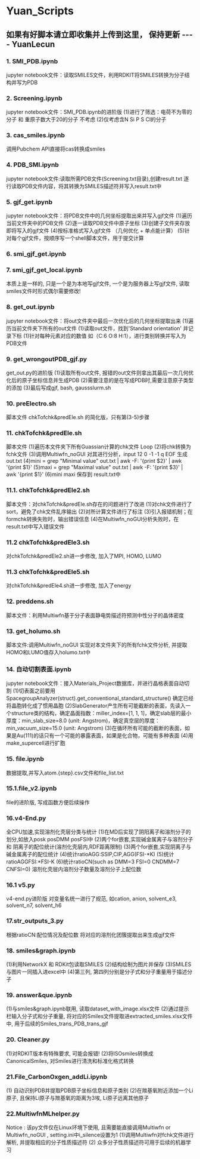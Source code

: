 # Yuan_Scripts
## 如果有好脚本请立即收集并上传到这里， 保持更新 ---- YuanLecun

### 1. SMI_PDB.ipynb
jupyter notebook文件：读取SMILES文件，利用RDKIT将SMILES转换为分子结构并写为PDB

### 2. Screening.ipynb
jupyter notebook文件：SMI_PDB.ipynb的进阶版
(1)进行了筛选：电荷不为零的分子 和 重原子数大于20的分子 不考虑
(2)仅考虑含N Si P S Cl的分子

### 3. cas_smiles.ipynb
调用Pubchem API直接将cas转换成smiles

### 4. PDB_SMI.ipynb
jupyter notebook文件:读取所需PDB文件(Screening.txt目录),创建result.txt 逐行读取PDB文件内容，将其转换为SMILES描述符并写入result.txt中

### 5. gjf_get.ipynb
jupyter notebook文件：将PDB文件中的几何坐标提取出来并写入gjf文件
(1)遍历当前文件夹中的PDB文件
(2)逐一读取PDB文件中原子坐标
(3)创建子文件夹存放即将写入的gjf文件
(4)按标准格式写入gjf文件 （几何优化 + 单点能计算）
(5)针对每个gjf文件，按顺序写一个shell脚本文件，用于提交计算

### 6. smi_gjf_get.ipynb
### 7. smi_gjf_get_local.ipynb
本质上是一样的, 只是一个是为本地写gjf文件, 一个是为服务器上写gjf文件, 读取smiles文件时形式偶尔需要修改!

### 8. get_out.ipynb
jupyter notebook文件：将out文件夹中最后一次优化后的几何坐标提取出来
(1)遍历当前文件夹下所有的out文件
(1)读取out文件，找到'Standard orientation' 并记录下标
(1)针对每种元素对应的数值 如（C:6 O:8 H:1），进行类别转换并写入为PDB文件

### 9. get_wrongoutPDB_gjf.py
get_out.py的进阶版
(1)读取所有out文件, 报错的out文件则拿出其最后一次几何优化后的原子坐标信息并生成PDB
(2)需要注意的是在写成PDB时,需要注意原子类型的添加
(3)最后写成gjf, bash, gaussslurm.sh

### 10. preElectro.sh
脚本文件
chkTofchk&predEle.sh 的简化版，只有第(3-5)步骤

### 11. chkTofchk&predEle.sh
脚本文件
(1)遍历本文件夹下所有Guassian计算的chk文件 Loop 
(2)将chk转换为fchk文件
(3)调用Multiwfn_noGUI 对其进行分析，input 12 0 -1 -1 q EOF 生成 out.txt
(4)mini = grep "Minimal value" out.txt | awk -F: '{print $2}' | awk '{print $1}'
(5)maxi = grep "Maximal value" out.txt | awk -F: '{print $3}' | awk '{print $1}'
(6)mini maxi 保存到 result.txt中

### 11.1. chkTofchk&predEle2.sh
脚本文件：对chkTofchk&predEle.sh存在的问题进行了改进
(1)对chk文件进行了sort，避免了chk文件乱序输出
(2)对所计算文件进行了标注
(3)引入报错机制；在formchk转换失败时，输出错误信息
(4)在Multiwfn_noGUI分析失败时，在result.txt中写入错误文件

### 11.2 chkTofchk&predEle3.sh
对chkTofchk&predEle2.sh进一步修改, 加入了MPI, HOMO, LUMO

### 11.3 chkTofchk&predEle5.sh
对chkTofchk&predEle4.sh进一步修改, 加入了energy

### 12. preddens.sh
脚本文件：利用Multiwfn基于分子表面静电势描述符预测中性分子的晶体密度

### 13. get_holumo.sh
脚本文件:调用Multiwfn_noGUI 实现对本文件夹下的所有fchk文件分析, 并提取HOMO和LUMO值存入holumo.txt中

### 14. 自动切割表面.ipynb
jupyter notebook文件：接入Materials_Project数据库，并进行晶格表面自动切割
(1)切表面之前要用SpacegroupAnalyzer(struct).get_conventional_standard_structure() 确定已经将晶胞转化成了惯用晶胞
(2)SlabGenerator产生所有可能截断的表面，先读入一个structure类的结构，确定晶面指数：miller_index=[1, 1, 1]，确定slab层的最小厚度：min_slab_size=8.0 (unit: Angstrom)，确定真空层的厚度：min_vacuum_size=15.0 (unit: Angstrom)
(3)在循环所有可能的截断的表面，如果是Au(111)的话只有一个可能的暴露表面，如果是化合物，可能有多种表面
(4)用make_supercell进行扩胞

### 15. file.ipynb
数据提取,并写入atom.{step}.csv文件和file_list.txt

### 15.1.file_v2.ipynb
file的进阶版, 写成函数方便后续操作

### 16.v4-End.py 
全CPU加速,实现溶剂化壳层分类与统计
(1)在MD后实现了阴阳离子和溶剂分子的划分,如放入posk posDMM posFSI中
(2)两个for嵌套,实现碱金属离子与溶剂分子 和 阴离子的配位统计(溶剂化壳层内,RDF距离限制)
(3)两个for嵌套,实现阴离子与碱金属离子的配位统计
(4)统计ratioAGG:SSIP,CIP,AGG(FSI-*K)
(5)统计ratioAGGFSI:*FSI-K
(6)统计ratioCN(such as DMM=3 FSI=0 CNDMM=7 CNFSI=0) 溶剂化壳层内溶剂分子数量及溶剂分子上配位数


### 16.1 v5.py
v4-end.py进阶版
对变量名统一进行了规范, 如cation, anion, solvent_e3, solvent_n7, solvent_h6

### 17.str_outputs_3.py
根据ratioCN:配位情况及配位数 将对应的溶剂化团簇提取出来生成gjf文件

### 18. smiles&graph.ipynb
(1)利用NetworkX 和 RDKit包读取SMILES
(2)结构绘制为图片并保存
(3)SMILES与图片一同插入进excel中
(4)第三列, 第四列分别是分子式和分子重量用于描述分子

### 19. answer&que.ipynb
(1)与smiles&graph.ipynb联用, 读取dataset_with_image.xlsx文件
(2)通过提示栏输入分子式和分子重量, 将对应的Smiles文件提取进extracted_smiles.xlsx文件中, 用于后续的Smiles_trans_PDB_trans_gjf

### 20. Cleaner.py
(1)对RDKIT版本有特殊要求, 可能会报错!
(2)将ISOsmiles转换成CanonicalSmiles, 对Smiles进行清洗和标准化格式转换

### 21.File_CarbonOxgen_addLi.ipynb
(1) 自动识别PDB并提取PDB原子坐标信息和原子类别
(2)在羰基氧附近添加一个Li原子, 且保持Li原子与羰基氧的距离为3埃, Li原子远离其他原子

### 22.MultiwfnMLhelper.py
Notice : 该py文件仅在Linux环境下使用, 且需要能直接调用Multiwfn or Multiwfn_noGUI , setting.ini中i_silence设置为1
(1)调用Multiwfn对fchk文件进行解析, 并提取相应的分子性质描述符
(2) 众多分子性质描述符可用于后续的机器学习







